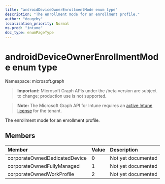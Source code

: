 ```yaml
---
title: "androidDeviceOwnerEnrollmentMode enum type"
description: "The enrollment mode for an enrollment profile."
author: "dougeby"
localization_priority: Normal
ms.prod: "intune"
doc_type: enumPageType
---
```


# androidDeviceOwnerEnrollmentMode enum type

Namespace: microsoft.graph

> **Important:** Microsoft Graph APIs under the /beta version are subject to change; production use is not supported.

> **Note:** The Microsoft Graph API for Intune requires an [active Intune license](https://go.microsoft.com/fwlink/?linkid=839381) for the tenant.

The enrollment mode for an enrollment profile.

## Members
|Member|Value|Description|
|:---|:---|:---|
|corporateOwnedDedicatedDevice|0|Not yet documented|
|corporateOwnedFullyManaged|1|Not yet documented|
|corporateOwnedWorkProfile|2|Not yet documented|





